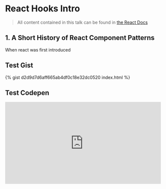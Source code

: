 # React Hooks Intro

> All content contained in this talk can be found in [the React Docs](https://reactjs.org/docs/hooks-intro.html)

## 1. A Short History of React Component Patterns

When react was first introduced 

## Test Gist

{% gist d2d9d7d6aff665ab4df0c18e32dc0520 index.html %}

## Test Codepen

<iframe height="265" style="width: 100%;" scrolling="no" title="Codepen Test" src="https://codepen.io/richardpj-the-animator/embed/gOroqew?height=265&theme-id=light&default-tab=html,result" frameborder="no" loading="lazy" allowtransparency="true" allowfullscreen="true">
  See the Pen <a href='https://codepen.io/richardpj-the-animator/pen/gOroqew'>Codepen Test</a> by Richard Pierce-Jones
  (<a href='https://codepen.io/richardpj-the-animator'>@richardpj-the-animator</a>) on <a href='https://codepen.io'>CodePen</a>.
</iframe>
